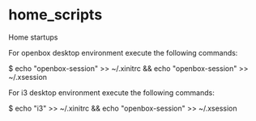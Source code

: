 # home_scripts
Home startups

For openbox desktop environment execute the following commands:

$ echo "openbox-session" >> ~/.xinitrc && echo "openbox-session" >> ~/.xsession

For i3 desktop environment execute the following commands:

$ echo "i3" >> ~/.xinitrc && echo "openbox-session" >> ~/.xsession
